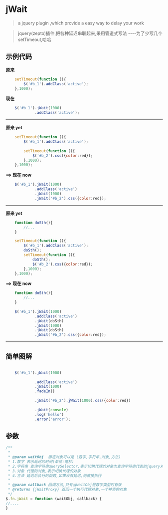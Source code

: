 # jWait

> a jquery plugin ,which provide a easy way to delay your work

> jquery(zepto)插件,把各种延迟串联起来,采用管道式写法  ----为了少写几个setTimeout,哈哈 

## 示例代码



**原来**

~~~ javascript
    setTimeout(function (){
        $('#b_1').addClass('active');
    },1000);
~~~

**现在**

~~~ javascript
    $('#b_1').jWait(1000)
             .addClass('active');
~~~

----
**原来 yet**

~~~ javascript
    setTimeout(function (){
        $('#b_1').addClass('active');
        
        setTimeout(function (){
            $('#b_2').css({color:red});
        },1000);
    },1000);
~~~

**==> 现在 now**

~~~ javascript
    $('#b_1').jWait(1000)
             .addClass('active')
             .jWait(1000)
             .jWait('#b_2').css({color:red});
~~~

----
**原来 yet**

~~~ javascript
    function doSth(){
        //...
    }

    setTimeout(function (){
        $('#b_1').addClass('active');
        doSth();
        setTimeout(function (){
            doSth();
            $('#b_2').css({color:red});
        },1000);
    },1000);
~~~

**==> 现在 now**

~~~ javascript
    function doSth(){
        //...
    }   
    
    $('#b_1').jWait(1000)
             .addClass('active')
             .jWait(doSth)
             .jWait(1000)
             .jWait(doSth)
             .jWait('#b_2').css({color:red});
~~~

----

## 简单图解
~~~ javascript
     
    $('#b_1').jWait(1000)
    
             .addClass('active')
             .jWait(1000)
             .fadeIn()
             
             .jWait('#b_2').jWait(1000).css({color:red})
             
             .jWait(console)
             .log('hello')
             .error('error');
~~~



## 参数
~~~ javascript
/**
 *
 * @param waitObj  绑定对象可以是 (数字,字符串,对象,方法)
 * 1.数字 表示延迟的时间(单位:毫秒)
 * 2.字符串 查询字符串querySelector,表示切换代理的对象为查询字符串代表的jquery对象
 * 3.对象 代理的对象,表示切换代理的对象
 * 4.方法 延迟后执行的函数,如果没有延迟,则直接执行
 *
 * @param callback 回调方法,只有当waitObj是数字类型时有效
 * @returns {jWaitProxy} 返回一个执行代理对象,一个神奇的对象
 */
$.fn.jWait = function (waitObj, callback) {
//....
}
~~~


 
 
